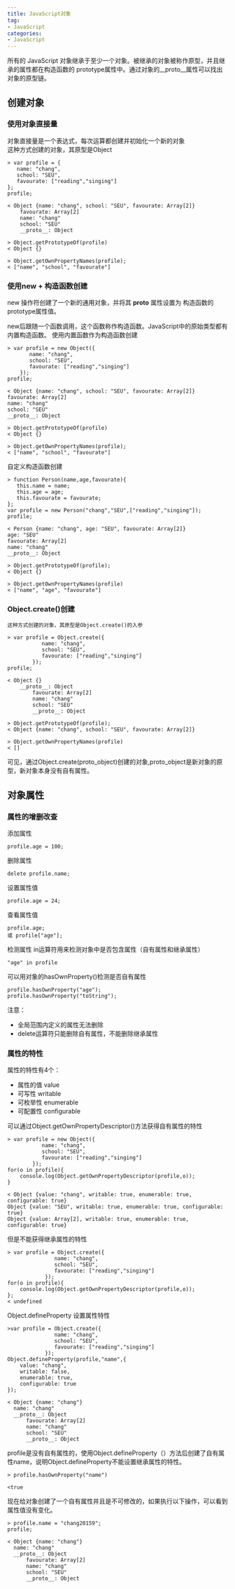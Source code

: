 ```yaml
---
title: JavaScript对象
tag:
- JavaScript
categories:
- JavaScript
---
```

所有的 JavaScript 对象继承于至少一个对象。被继承的对象被称作原型，并且继承的属性都在构造函数的 prototype属性中。通过对象的__proto__属性可以找出对象的原型链。
<!-- more -->
## 创建对象
### 使用对象直接量
对象直接量是一个表达式，每次运算都创建并初始化一个新的对象    
这种方式创建的对象，其原型是Object

	> var profile = {
	   name: "chang",
	   school: "SEU",
	   favourate: ["reading","singing"]
	};
	profile;
	
	< Object {name: "chang", school: "SEU", favourate: Array[2]}
		favourate: Array[2]
		name: "chang"
		school: "SEU"
		__proto__: Object
		
	> Object.getPrototypeOf(profile)
	< Object {}
	
	> Object.getOwnPropertyNames(profile);
	< ["name", "school", "favourate"]

### 使用new + 构造函数创建
new 操作符创建了一个新的通用对象，并将其 __proto__ 属性设置为 构造函数的prototype属性值。

new后跟随一个函数调用，这个函数称作构造函数。JavaScript中的原始类型都有内置构造函数。
使用内置函数作为构造函数创建

	> var profile = new Object({
		   name: "chang",
		   school: "SEU",
		   favourate: ["reading","singing"]
		});
	profile;
	
	< Object {name: "chang", school: "SEU", favourate: Array[2]}
	favourate: Array[2]
	name: "chang"
	school: "SEU"
	__proto__: Object
	
	> Object.getPrototypeOf(profile)
	< Object {}
	
	> Object.getOwnPropertyNames(profile);
	< ["name", "school", "favourate"]
	
自定义构造函数创建

	> function Person(name,age,favourate){
	   this.name = name;
	   this.age = age;
	   this.favourate = favourate;
	};
	var profile = new Person("chang","SEU",["reading","singing"]);
	profile;
	
	< Person {name: "chang", age: "SEU", favourate: Array[2]}
	age: "SEU"
	favourate: Array[2]
	name: "chang"
	__proto__: Object
	
	> Object.getPrototypeOf(profile);
	< Object {}
	
	> Object.getOwnPropertyNames(profile)
	< ["name", "age", "favourate"]

### Object.create()创建
	这种方式创建的对象，其原型是Object.create()的入参
	
	> var profile = Object.create({
			   name: "chang",
			   school: "SEU",
			   favourate: ["reading","singing"]
			});
	profile;
	
	< Object {}
		__proto__: Object
			favourate: Array[2]
			name: "chang"
			school: "SEU"
			__proto__: Object
			
	> Object.getPrototypeOf(profile);
	< Object {name: "chang", school: "SEU", favourate: Array[2]}
	
	> Object.getOwnPropertyNames(profile)
	< []
	
可见，通过Object.create(proto_object)创建的对象,proto_object是新对象的原型，新对象本身没有自有属性。

## 对象属性
### 属性的增删改查
添加属性

	profile.age = 100;
删除属性 
   
	delete profile.name;
设置属性值 
   
	profile.age = 24;
查看属性值

	profile.age;
	或 profile["age"];
检测属性
in运算符用来检测对象中是否包含属性（自有属性和继承属性）

	"age" in profile
可以用对象的hasOwnProperty()检测是否自有属性

	profile.hasOwnProperty("age");
	profile.hasOwnProperty("toString");

注意：   
- 全局范围内定义的属性无法删除
- delete运算符只能删除自有属性，不能删除继承属性

### 属性的特性
属性的特性有4个：	
    
- 属性的值 value    
- 可写性 writable	
- 可枚举性 enumerable	
- 可配置性 configurable	
	
可以通过Object.getOwnPropertyDescriptor()方法获得自有属性的特性

	> var profile = new Object({
			   name: "chang",
			   school: "SEU",
			   favourate: ["reading","singing"]
			});
	for(o in profile){
	    console.log(Object.getOwnPropertyDescriptor(profile,o));
	}
	
	< Object {value: "chang", writable: true, enumerable: true, configurable: true}
	Object {value: "SEU", writable: true, enumerable: true, configurable: true}
	Object {value: Array[2], writable: true, enumerable: true, configurable: true}
但是不能获得继承属性的特性

	> var profile = Object.create({
				   name: "chang",
				   school: "SEU",
				   favourate: ["reading","singing"]
				});
	for(o in profile){
	    console.log(Object.getOwnPropertyDescriptor(profile,o));
	};
	< undefined
	
Object.defineProperty 设置属性特性

	>var profile = Object.create({
				   name: "chang",
				   school: "SEU",
				   favourate: ["reading","singing"]
				});
	Object.defineProperty(profile,"name",{
		value: "chang", 
		writable: false, 
		enumerable: true, 
		configurable: true
	});
	
	< Object {name: "chang"}
	  name: "chang"
	  __proto__: Object
		  favourate: Array[2]
		  name: "chang"
		  school: "SEU"
		  __proto__: Object

profile是没有自有属性的，使用Object.defineProperty（）方法后创建了自有属性name，说明Object.defineProperty不能设置继承属性的特性。

	> profile.hasOwnProperty("name")
	
	<true
现在给对象创建了一个自有属性并且是不可修改的，如果执行以下操作，可以看到属性值没有变化。

	> profile.name = "chang20159";
	profile;
	
	< Object {name: "chang"}
	  name: "chang"
	  __proto__: Object
		  favourate: Array[2]
		  name: "chang"
		  school: "SEU"
		  __proto__: Object